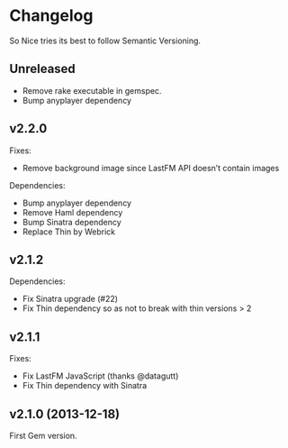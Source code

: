 Changelog
=========

So Nice tries its best to follow Semantic Versioning.

## Unreleased

- Remove rake executable in gemspec.
- Bump anyplayer dependency

## v2.2.0

Fixes:

- Remove background image since LastFM API doesn’t contain images

Dependencies:

- Bump anyplayer dependency
- Remove Haml dependency
- Bump Sinatra dependency
- Replace Thin by Webrick

## v2.1.2

Dependencies:

- Fix Sinatra upgrade (#22)
- Fix Thin dependency so as not to break with thin versions > 2

## v2.1.1

Fixes:

- Fix LastFM JavaScript (thanks @datagutt)
- Fix Thin dependency with Sinatra

## v2.1.0 (2013-12-18)

First Gem version.

